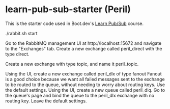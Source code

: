 # learn-pub-sub-starter (Peril)

This is the starter code used in Boot.dev's [Learn Pub/Sub](https://learn.boot.dev/learn-pub-sub) course.


./rabbit.sh start

Go to the RabbitMQ management UI at http://localhost:15672 and navigate to the "Exchanges" tab. Create a new exchange called peril_direct with the type direct.

Create a new exchange with type topic, and name it peril_topic.


Using the UI, create a new exchange called peril_dlx of type fanout Fanout is a good choice because we want all failed messages sent to the exchange to be routed to the queue, without needing to worry about routing keys. Use the default settings.
Using the UI, create a new queue called peril_dlq. Go to the queue's page and bind the queue to the peril_dlx exchange with no routing key. Leave the default settings.